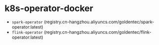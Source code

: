 # k8s-operator-docker

* `spark-operator` (registry.cn-hangzhou.aliyuncs.com/goldentec/spark-operator:latest)
* `flink-operator` (registry.cn-hangzhou.aliyuncs.com/goldentec/flink-operator:latest)

